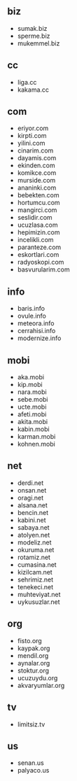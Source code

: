 ## biz
- sumak.biz
- sperme.biz
- mukemmel.biz

## cc
- liga.cc
- kakama.cc

## com
- eriyor.com
- kirpti.com
- yilini.com
- cinarim.com
- dayamis.com
- ekinden.com
- komikce.com
- murside.com
- ananinki.com
- bebekten.com
- hortumcu.com
- mangirci.com
- seslidir.com
- ucuzlasa.com
- hepimizin.com
- incelikli.com
- paranteze.com
- eskortlari.com
- radyoskopi.com
- basvurularim.com

## info
- baris.info
- ovule.info
- meteora.info
- cerrahisi.info
- modernize.info

## mobi
- aka.mobi
- kip.mobi
- nara.mobi
- sebe.mobi
- ucte.mobi
- afeti.mobi
- akita.mobi
- kabin.mobi
- karman.mobi
- kohnen.mobi

## net
- derdi.net
- onsan.net
- oragi.net
- alsana.net
- bencin.net
- kabini.net
- sabaya.net
- atolyen.net
- modeliz.net
- okuruma.net
- rotamiz.net
- cumasina.net
- kizilcam.net
- sehrimiz.net
- tenekeci.net
- muhteviyat.net
- uykusuzlar.net

## org
- fisto.org
- kaypak.org
- mendil.org
- aynalar.org
- stoktur.org
- ucuzuydu.org
- akvaryumlar.org

## tv
- limitsiz.tv

## us
- senan.us
- palyaco.us

